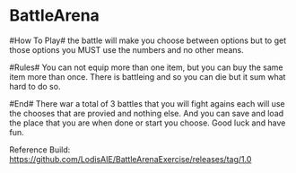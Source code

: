 # BattleArena

#How To Play#
the battle will make you choose between options but to get those options you MUST use the numbers and no other means.


#Rules#
You can not equip more than one item, but you can buy the same item more than once.
There is battleing and so you can die but it sum what hard to do so.

#End#
There war a total of 3 battles that you will fight agains each will use the chooses that are provied and nothing else.
And you can save and load the place that you are when done or start you choose.
Good luck and have fun.



Reference Build:
https://github.com/LodisAIE/BattleArenaExercise/releases/tag/1.0
